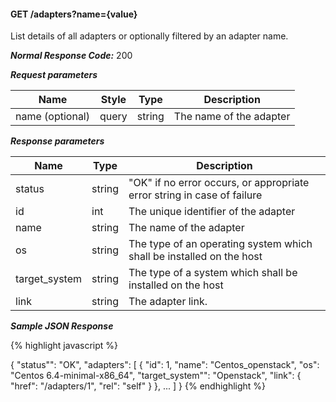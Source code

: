 <h4>GET /adapters?name={value}</h4>


List details of all adapters or optionally filtered by an adapter name.


***Normal Response Code:*** 200

***Request parameters***

<table class="table table-bordered table-striped">
<thead><th>Name</th>
<th>Style</th>
<th>Type</th>
<th>Description</th>

</thead>

<tbody>

<tr>
<td>name (optional)</td>
<td>query</td>
<td>string</td>
<td>The name of the adapter</td>
</tr>

</tbody>
</table>



***Response parameters***

<table class="table table-bordered table-striped">
<thead><th>Name</th>
<th>Type</th>
<th>Description</th>

</thead>

<tbody>

<tr>
<td>status</td>
<td>string </td>
<td>
"OK" if no error occurs, or appropriate error string in case of failure
</td>
</tr>


<tr>
<td>id</td>
<td>int </td>
<td>The unique identifier of the adapter</td>
</tr>


<tr>
<td>name</td>
<td>string</td>
<td>The name of the adapter</td>
</tr>


<tr>
<td>os</td>
<td>string </td>
<td>The type of an operating system which shall be installed on the host
</td>
</tr>


<tr>
<td>target_system</td>
<td>string </td>
<td>
The type of a system which shall be installed on the host
</td>
</tr>
<tr>
<td>link</td>
<td>string </td>
<td>
The adapter link.
</td>
</tr>

</tbody>
</table>

***Sample JSON Response***


{% highlight javascript %}

{
    "status"": "OK",
    "adapters": [
        { 
            "id": 1,
            "name": "Centos_openstack",
            "os": "Centos 6.4-minimal-x86_64",
            "target_system"": "Openstack",
            "link": {
                "href": "/adapters/1",
                "rel": "self"
            }
        },
        ...
    ]
}
{% endhighlight  %}
